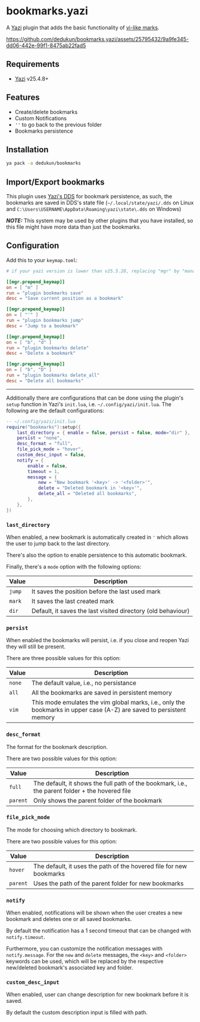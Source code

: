 # bookmarks.yazi

A [Yazi](https://github.com/sxyazi/yazi) plugin that adds the basic functionality of [vi-like marks](https://neovim.io/doc/user/motion.html#mark-motions).

https://github.com/dedukun/bookmarks.yazi/assets/25795432/9a9fe345-dd06-442e-99f1-8475ab22fad5

## Requirements

- [Yazi](https://github.com/sxyazi/yazi) v25.4.8+

## Features

- Create/delete bookmarks
- Custom Notifications
- `''` to go back to the previous folder
- Bookmarks persistence

## Installation

```sh
ya pack -a dedukun/bookmarks
```

## Import/Export bookmarks

This plugin uses [Yazi's DDS](https://yazi-rs.github.io/docs/dds/) for bookmark persistence, as such,
the bookmarks are saved in DDS's state file (`~/.local/state/yazi/.dds` on Linux and `C:\Users\USERNAME\AppData\Roaming\yazi\state\.dds` on Windows)

**_NOTE:_** This system may be used by other plugins that you have installed, so this file might have more data than just the bookmarks.

## Configuration

Add this to your `keymap.toml`:

```toml
# if your yazi version is lower than v25.5.28, replacing "mgr" by "manager".

[[mgr.prepend_keymap]]
on = [ "m" ]
run = "plugin bookmarks save"
desc = "Save current position as a bookmark"

[[mgr.prepend_keymap]]
on = [ "'" ]
run = "plugin bookmarks jump"
desc = "Jump to a bookmark"

[[mgr.prepend_keymap]]
on = [ "b", "d" ]
run = "plugin bookmarks delete"
desc = "Delete a bookmark"

[[mgr.prepend_keymap]]
on = [ "b", "D" ]
run = "plugin bookmarks delete_all"
desc = "Delete all bookmarks"
```

---

Additionally there are configurations that can be done using the plugin's `setup` function in Yazi's `init.lua`, i.e. `~/.config/yazi/init.lua`.
The following are the default configurations:

```lua
-- ~/.config/yazi/init.lua
require("bookmarks"):setup({
	last_directory = { enable = false, persist = false, mode="dir" },
	persist = "none",
	desc_format = "full",
	file_pick_mode = "hover",
	custom_desc_input = false,
	notify = {
		enable = false,
		timeout = 1,
		message = {
			new = "New bookmark '<key>' -> '<folder>'",
			delete = "Deleted bookmark in '<key>'",
			delete_all = "Deleted all bookmarks",
		},
	},
})
```

### `last_directory`

When enabled, a new bookmark is automatically created in `'` which allows the user to jump back to
the last directory.

There's also the option to enable persistence to this automatic bookmark.

Finally, there's a `mode` option with the following options:

| Value  | Description                                                  |
| ------ | ------------------------------------------------------------ |
| `jump` | It saves the position before the last used mark              |
| `mark` | It saves the last created mark                               |
| `dir`  | Default, it saves the last visited directory (old behaviour) |

### `persist`

When enabled the bookmarks will persist, i.e. if you close and reopen Yazi they will still be
present.

There are three possible values for this option:

| Value  | Description                                                                                                          |
| ------ | -------------------------------------------------------------------------------------------------------------------- |
| `none` | The default value, i.e., no persistance                                                                              |
| `all`  | All the bookmarks are saved in persistent memory                                                                     |
| `vim`  | This mode emulates the vim global marks, i.e., only the bookmarks in upper case (A-Z) are saved to persistent memory |

### `desc_format`

The format for the bookmark description.

There are two possible values for this option:

| Value    | Description                                                                                     |
| -------- | ----------------------------------------------------------------------------------------------- |
| `full`   | The default, it shows the full path of the bookmark, i.e., the parent folder + the hovered file |
| `parent` | Only shows the parent folder of the bookmark                                                    |

### `file_pick_mode`

The mode for choosing which directory to bookmark.

There are two possible values for this option:

| Value    | Description                                                         |
| -------- | ------------------------------------------------------------------- |
| `hover`  | The default, it uses the path of the hovered file for new bookmarks |
| `parent` | Uses the path of the parent folder for new bookmarks                |

### `notify`

When enabled, notifications will be shown when the user creates a new bookmark and deletes one or
all saved bookmarks.

By default the notification has a 1 second timeout that can be changed with `notify.timeout`.

Furthermore, you can customize the notification messages with `notify.message`.
For the `new` and `delete` messages, the `<key>` and `<folder>` keywords can be used, which will be replaced by the respective new/deleted bookmark's associated key and folder.

### `custom_desc_input`

When enabled, user can change description for new bookmark before it is saved.

By default the custom description input is filled with path.
